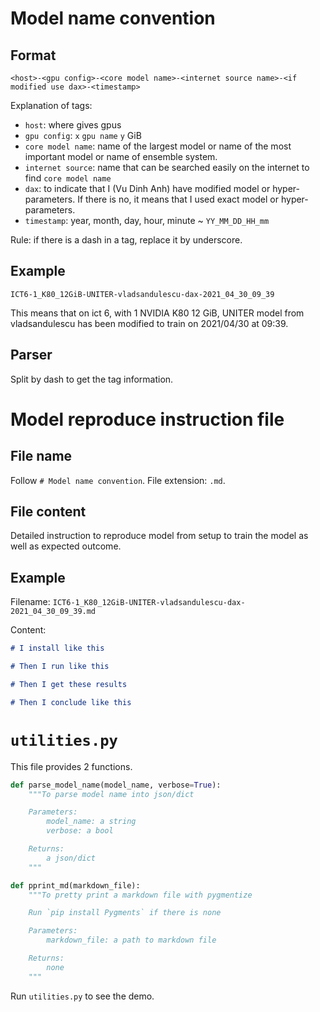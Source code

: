 # Model name convention

## Format

`<host>-<gpu config>-<core model name>-<internet source name>-<if modified use dax>-<timestamp>`

Explanation of tags:
- `host`: where gives gpus
- `gpu config`: `x` `gpu name` `y` GiB
- `core model name`: name of the largest model or name of the most important model or name of ensemble system.
- `internet source`: name that can be searched easily on the internet to find `core model name` 
- `dax`: to indicate that I (Vu Dinh Anh) have modified model or hyper-parameters. If there is no, it means that I used exact model or hyper-parameters.
- `timestamp`: year, month, day, hour, minute ~ `YY_MM_DD_HH_mm`

Rule: if there is a dash in a tag, replace it by underscore.

## Example

`ICT6-1_K80_12GiB-UNITER-vladsandulescu-dax-2021_04_30_09_39`

This means that on ict 6, with 1 NVIDIA K80 12 GiB, UNITER model from vladsandulescu has been modified to train on 2021/04/30 at 09:39.

## Parser

Split by dash to get the tag information.

# Model reproduce instruction file

## File name

Follow `# Model name convention`. File extension: `.md`.

## File content

Detailed instruction to reproduce model from setup to train the model as well as expected outcome.

## Example 

Filename: `ICT6-1_K80_12GiB-UNITER-vladsandulescu-dax-2021_04_30_09_39.md`

Content:

```markdown
# I install like this

# Then I run like this

# Then I get these results

# Then I conclude like this
```

# `utilities.py`

This file provides 2 functions.

```python
def parse_model_name(model_name, verbose=True):
    """To parse model name into json/dict

    Parameters:
        model_name: a string
        verbose: a bool

    Returns:
        a json/dict
    """
```

```python
def pprint_md(markdown_file):
    """To pretty print a markdown file with pygmentize

    Run `pip install Pygments` if there is none

    Parameters:
        markdown_file: a path to markdown file

    Returns: 
        none
    """
```

Run `utilities.py` to see the demo.
